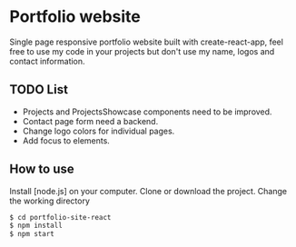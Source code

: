 # Portfolio website
Single page responsive portfolio website built with create-react-app, feel free to use my code in your projects but don't use my name, logos and contact information.

## TODO List
- Projects and ProjectsShowcase components need to be improved.
- Contact page form need a backend.
- Change logo colors for individual pages.
- Add focus to elements.

## How to use
Install [node.js] on your computer.
Clone or download the project.
Change the working directory


```sh
$ cd portfolio-site-react
$ npm install
$ npm start
```
